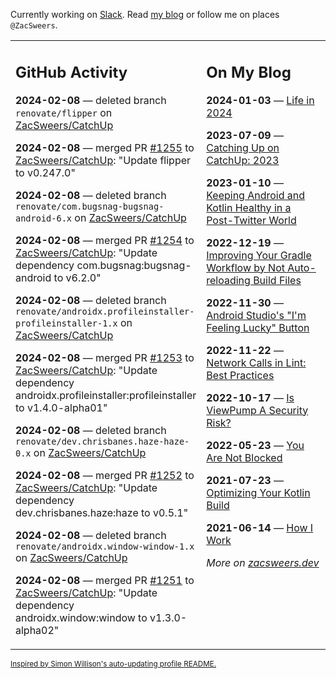 Currently working on [Slack](https://slack.com/). Read [my blog](https://zacsweers.dev/) or follow me on places `@ZacSweers`.

<table><tr><td valign="top" width="60%">

## GitHub Activity
<!-- githubActivity starts -->
**2024-02-08** — deleted branch `renovate/flipper` on [ZacSweers/CatchUp](https://github.com/ZacSweers/CatchUp)

**2024-02-08** — merged PR [#1255](https://github.com/ZacSweers/CatchUp/pull/1255) to [ZacSweers/CatchUp](https://github.com/ZacSweers/CatchUp): "Update flipper to v0.247.0"

**2024-02-08** — deleted branch `renovate/com.bugsnag-bugsnag-android-6.x` on [ZacSweers/CatchUp](https://github.com/ZacSweers/CatchUp)

**2024-02-08** — merged PR [#1254](https://github.com/ZacSweers/CatchUp/pull/1254) to [ZacSweers/CatchUp](https://github.com/ZacSweers/CatchUp): "Update dependency com.bugsnag:bugsnag-android to v6.2.0"

**2024-02-08** — deleted branch `renovate/androidx.profileinstaller-profileinstaller-1.x` on [ZacSweers/CatchUp](https://github.com/ZacSweers/CatchUp)

**2024-02-08** — merged PR [#1253](https://github.com/ZacSweers/CatchUp/pull/1253) to [ZacSweers/CatchUp](https://github.com/ZacSweers/CatchUp): "Update dependency androidx.profileinstaller:profileinstaller to v1.4.0-alpha01"

**2024-02-08** — deleted branch `renovate/dev.chrisbanes.haze-haze-0.x` on [ZacSweers/CatchUp](https://github.com/ZacSweers/CatchUp)

**2024-02-08** — merged PR [#1252](https://github.com/ZacSweers/CatchUp/pull/1252) to [ZacSweers/CatchUp](https://github.com/ZacSweers/CatchUp): "Update dependency dev.chrisbanes.haze:haze to v0.5.1"

**2024-02-08** — deleted branch `renovate/androidx.window-window-1.x` on [ZacSweers/CatchUp](https://github.com/ZacSweers/CatchUp)

**2024-02-08** — merged PR [#1251](https://github.com/ZacSweers/CatchUp/pull/1251) to [ZacSweers/CatchUp](https://github.com/ZacSweers/CatchUp): "Update dependency androidx.window:window to v1.3.0-alpha02"
<!-- githubActivity ends -->
</td><td valign="top" width="40%">

## On My Blog
<!-- blog starts -->
**2024-01-03** — [Life in 2024](https://www.zacsweers.dev/life-in-2024/)

**2023-07-09** — [Catching Up on CatchUp: 2023](https://www.zacsweers.dev/catching-up-on-catchup-2023/)

**2023-01-10** — [Keeping Android and Kotlin Healthy in a Post-Twitter World](https://www.zacsweers.dev/keeping-android-healthy/)

**2022-12-19** — [Improving Your Gradle Workflow by Not Auto-reloading Build Files](https://www.zacsweers.dev/improving-your-workflow-by-not-auto-reloading-build-files/)

**2022-11-30** — [Android Studio's "I'm Feeling Lucky" Button](https://www.zacsweers.dev/android-studios-im-feeling-lucky-button/)

**2022-11-22** — [Network Calls in Lint: Best Practices](https://www.zacsweers.dev/network-calls-in-lint-best-practices/)

**2022-10-17** — [Is ViewPump A Security Risk?](https://www.zacsweers.dev/is-viewpump-a-security-risk/)

**2022-05-23** — [You Are Not Blocked](https://www.zacsweers.dev/you-are-not-blocked/)

**2021-07-23** — [Optimizing Your Kotlin Build](https://www.zacsweers.dev/optimizing-your-kotlin-build/)

**2021-06-14** — [How I Work](https://www.zacsweers.dev/how-i-work/)
<!-- blog ends -->
_More on [zacsweers.dev](https://zacsweers.dev/)_
</td></tr></table>

<sub><a href="https://simonwillison.net/2020/Jul/10/self-updating-profile-readme/">Inspired by Simon Willison's auto-updating profile README.</a></sub>